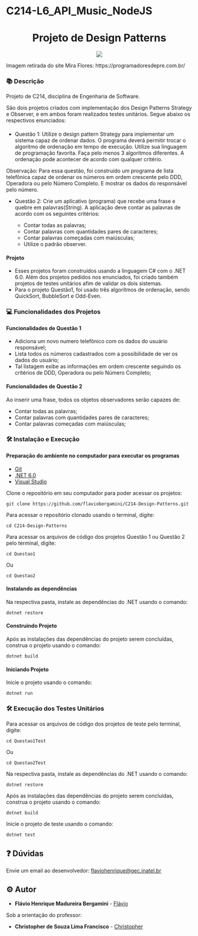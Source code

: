 # C214-L6_API_Music_NodeJS

<h1 align="center">Projeto de Design Patterns</h1>

<p align="center">
    <img src="https://programadoresdepre.com.br/wp-content/uploads/2021/10/Design-Patterns.jpg">
</p>
Imagem retirada do site Mira Flores: https://programadoresdepre.com.br/

### :books: Descrição

<p>Projeto de C214, disciplina de Engenharia de Software.</p>
<p>São dois projetos criados com implementação dos Design Patterns Strategy e Observer, e em ambos foram realizados testes unitários. Segue abaixo os respectivos enunciados:</p>

####
- Questão 1: Utilize o design pattern Strategy para implementar um sistema capaz de ordenar dados. O programa deverá permitir trocar o algoritmo de ordenação em tempo de execução. Utilize sua linguagem de programação favorita. Faça pelo menos 3 algoritmos diferentes. A ordenação pode acontecer de acordo com qualquer critério.

Observação: Para essa questão, foi construído um programa de lista telefônica capaz de ordenar os números em ordem crescente pelo DDD, Operadora ou pelo Número Completo. E mostrar os dados do responsável pelo número.

- Questão 2: Crie um aplicativo (programa) que recebe uma frase e quebre em palavras(String). A aplicação deve contar as palavras de acordo com os seguintes critérios: 

  -  Contar todas as palavras;
  -  Contar palavras com quantidades pares de caracteres;
  -  Contar palavras começadas com maiúsculas;
  -  Utilize o padrão observer.


#### Projeto
- Esses projetos foram construídos usando a linguagem C# com o .NET 6.0. Além dos projetos pedidos nos enunciados, foi criado também projetos de testes unitários afim de validar os dois sistemas.
- Para o projeto Questão1, foi usado três algorítmos de ordenação, sendo QuickSort, BubbleSort e Odd-Even.

### :computer: Funcionalidades dos Projetos
#### Funcionalidades de Questão 1
- Adiciona um novo numero telefônico com os dados do usuário responsável;
- Lista todos os números cadastrados com a possibilidade de ver os dados do usuário;
- Tal listagem exibe as informações em ordem crescente seguindo os critérios de  DDD, Operadora ou pelo Número Completo;

#### Funcionalidades de Questão 2
Ao inserir uma frase, todos os objetos observadores serão capazes de:
- Contar todas as palavras;
- Contar palavras com quantidades pares de caracteres;
- Contar palavras começadas com maiúsculas;

### :hammer_and_wrench: Instalação e Execução
#### Preparação do ambiente no computador para executar os programas
- [Git](https://git-scm.com/)
- [.NET 6.0](https://dotnet.microsoft.com/en-us/download/dotnet/6.0)
- [Visual Studio](https://visualstudio.microsoft.com/pt-br/)


Clone o repositório em seu computador para poder acessar os projetos:
```
git clone https://github.com/flaviobergamini/C214-Design-Patterns.git
```
Para acessar o repositório clonado usando o terminal, digite: 
```
cd C214-Design-Patterns
```
Para acessar os arquivos de código dos projetos Questão 1 ou Questão 2 pelo terminal, digite:
```
cd Questao1
```
Ou 
```
cd Questao2
```

#### Instalando as dependências
Na respectiva pasta, instale as dependências do .NET usando o comando:
```
dotnet restore
```

#### Construindo Projeto
Após as instalações das dependências do projeto serem concluídas, construa o projeto usando o comando:
```
dotnet build
```

#### Iniciando Projeto
Inicie o projeto usando o comando:
```
dotnet run
```

### :hammer_and_wrench: Execução dos Testes Unitários
Para acessar os arquivos de código dos projetos de teste pelo terminal, digite:
```
cd Questao1Test
```
Ou 
```
cd Questao2Test
```
Na respectiva pasta, instale as dependências do .NET usando o comando:
```
dotnet restore
```
Após as instalações das dependências do projeto serem concluídas, construa o projeto usando o comando:
```
dotnet build
```
Inicie o projeto de teste usando o comando:
```
dotnet test
```

## :question: Dúvidas
Envie um email ao desenvolvedor: flaviohenrique@gec.inatel.br

## :gear: Autor

* **Flávio Henrique Madureira Bergamini** - [Flávio](https://github.com/flaviobergamini)

Sob a orientação do professor:
* **Christopher de Souza Lima Francisco** - [Christopher](https://github.com/chrislima)

